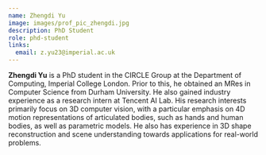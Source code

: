 ```yaml
---
name: Zhengdi Yu
image: images/prof_pic_zhengdi.jpg
description: PhD Student
role: phd-student
links:
  email: z.yu23@imperial.ac.uk
---
```


<strong>Zhengdi Yu</strong> is a PhD student in the CIRCLE Group at the Department of Computing, Imperial College London. Prior to this, he obtained an MRes in Computer Science from Durham University. He also gained industry experience as a research intern at Tencent AI Lab. His research interests primarily focus on 3D computer vision, with a particular emphasis on 4D motion representations of articulated bodies, such as hands and human bodies, as well as parametric models. He also has experience in 3D shape reconstruction and scene understanding towards applications for real-world problems.